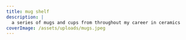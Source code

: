 ```yaml
---
title: mug shelf
description: |
  a series of mugs and cups from throughout my career in ceramics
coverImage: /assets/uploads/mugs.jpeg
---
```


